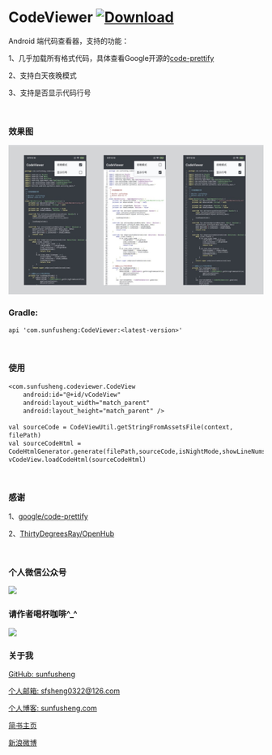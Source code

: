 # CodeViewer [ ![Download](https://api.bintray.com/packages/sfsheng0322/maven/CodeViewer/images/download.svg) ](https://bintray.com/sfsheng0322/maven/CodeViewer/_latestVersion)

Android 端代码查看器，支持的功能：

1、几乎加载所有格式代码，具体查看Google开源的[code-prettify](https://github.com/google/code-prettify)

2、支持白天夜晚模式

3、支持是否显示代码行号

<br/>

### 效果图

<img src="/resources/codeviewer_sample.png" >

<br/>

### Gradle:

    api 'com.sunfusheng:CodeViewer:<latest-version>'

<br/>

### 使用

    <com.sunfusheng.codeviewer.CodeView
        android:id="@+id/vCodeView"
        android:layout_width="match_parent"
        android:layout_height="match_parent" />

    val sourceCode = CodeViewUtil.getStringFromAssetsFile(context, filePath)
    val sourceCodeHtml = CodeHtmlGenerator.generate(filePath,sourceCode,isNightMode,showLineNums)
    vCodeView.loadCodeHtml(sourceCodeHtml)

<br/>

### 感谢

1、[google/code-prettify](https://github.com/google/code-prettify)

2、[ThirtyDegreesRay/OpenHub](https://github.com/ThirtyDegreesRay/OpenHub)

<br/>

### 个人微信公众号

<img src="http://sunfusheng.com/assets/wx_gongzhonghao.png">

<br/>

### 请作者喝杯咖啡^_^

<img src="http://sunfusheng.com/assets/wx_shoukuanma.png" >

<br/>

### 关于我

[GitHub: sunfusheng](https://github.com/sunfusheng)

[个人邮箱: sfsheng0322@126.com](https://mail.126.com/)

[个人博客: sunfusheng.com](http://sunfusheng.com/)

[简书主页](http://www.jianshu.com/users/88509e7e2ed1/latest_articles)

[新浪微博](http://weibo.com/u/3852192525)
